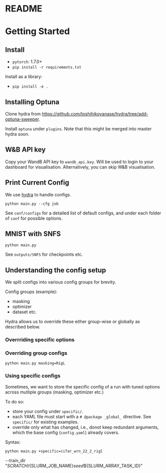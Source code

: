 # README

# Getting Started

## Install 

* `pytorch`: 1.7.0+
* `pip install -r requirements.txt`

Install as a library:
* `pip install -e .`

## Installing Optuna

Clone hydra from https://github.com/toshihikoyanase/hydra/tree/add-optuna-sweeper.

Install `optuna` under `plugins`. Note that this might be merged into master hydra soon.

## W&B API key

Copy your WandB API key to `wandb_api.key`.
Will be used to login to your dashboard for visualisation. 
Alternatively, you can skip W&B visualisation.

## Print Current Config

We use [hydra](https://hydra.cc/docs/intro) to handle configs.

```
python main.py --cfg job
```

See `conf/configs` for a detailed list of default configs, and under each folder of `conf` for possible options.

## MNIST with SNFS

```
python main.py
```

See `outputs/SNFS` for checkpoints etc. 

## Understanding the config setup

We split configs into various config groups for brevity.

Config groups (example):
* masking
* optimizer
* dataset 
etc.

Hydra allows us to override these either group-wise or globally as described below.
 
### Overrriding specific options

 
### Overriding group configs

`python main.py masking=RigL`

### Using specific configs

Sometimes, we want to store the specific config of a run with tuned options across mutliple groups (masking, optimizer etc.)

To do so:

* store your config under `specific/`. 
* each YAML file must start with a `# @package _global_` directive. See `specific/` for existing examples. 
* override only what has changed, i.e., donot keep redundant arguments, which the base config (`config.yaml`) already covers.

Syntax:

`python main.py +specific=cifar_wrn_22_2_rigl`

--train_dir "${SCRATCH}/${SLURM_JOB_NAME}_seed_${SLURM_ARRAY_TASK_ID}"